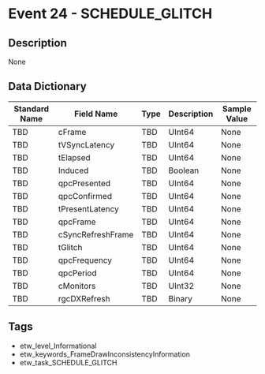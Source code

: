 # Event 24 - SCHEDULE_GLITCH

## Description
None

## Data Dictionary
|Standard Name|Field Name|Type|Description|Sample Value|
|---|---|---|---|---|
|TBD|cFrame|TBD|UInt64|None|None|
|TBD|tVSyncLatency|TBD|UInt64|None|None|
|TBD|tElapsed|TBD|UInt64|None|None|
|TBD|Induced|TBD|Boolean|None|None|
|TBD|qpcPresented|TBD|UInt64|None|None|
|TBD|qpcConfirmed|TBD|UInt64|None|None|
|TBD|tPresentLatency|TBD|UInt64|None|None|
|TBD|qpcFrame|TBD|UInt64|None|None|
|TBD|cSyncRefreshFrame|TBD|UInt64|None|None|
|TBD|tGlitch|TBD|UInt64|None|None|
|TBD|qpcFrequency|TBD|UInt64|None|None|
|TBD|qpcPeriod|TBD|UInt64|None|None|
|TBD|cMonitors|TBD|UInt32|None|None|
|TBD|rgcDXRefresh|TBD|Binary|None|None|

## Tags
* etw_level_Informational
* etw_keywords_FrameDrawInconsistencyInformation
* etw_task_SCHEDULE_GLITCH